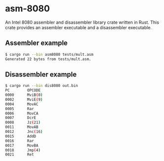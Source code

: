 # asm-8080

An Intel 8080 assembler and disassembler library crate written in Rust.
This crate provides an assembler executable and a disassembler executable.

## Assembler example

```sh
$ cargo run --bin asm8080 tests/mult.asm
Generated 22 bytes from tests/mult.asm.
```

## Disassembler example

```sh
$ cargo run --bin dis8080 out.bin
PC        OPCODE
0000      MviB(0)
0002      MviE(9)
0004      MovAC
0005      Rar
0006      MovCA
0007      DcrE
0008      Jz(21)
0011      MovAB
0012      Jnc(16)
0015      AddD
0016      Rar
0017      MovBA
0018      Jmp(4)
0021      Ret
```
